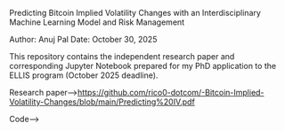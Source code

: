 Predicting Bitcoin Implied Volatility Changes with an Interdisciplinary Machine Learning Model and Risk Management

Author: Anuj Pal Date: October 30, 2025

This repository contains the independent research paper and corresponding Jupyter Notebook prepared for my PhD application to the ELLIS program (October 2025 deadline).

Research paper-->https://github.com/rico0-dotcom/-Bitcoin-Implied-Volatility-Changes/blob/main/Predicting%20IV.pdf

Code-->
